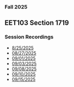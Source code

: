 ### Fall 2025
## EET103 Section 1719
### Session Recordings
- [8/25/2025]() <!-- no class -->
- [08/27/2025]()  <!-- no recording -->
- [09/01/2025]()  <!-- no class -->
- [09/03/2025](https://nmc.zoom.us/rec/share/UeZMsEfzmH31A1dbV5nEfhV3Sk122lA5hKU6OOEuZhT6BFDksQM3_HWevalK0fQQ.XRrTVltoaGeOJOcG)
- [09/08/2025](https://nmc.zoom.us/rec/share/FZHhOpeuQ76OEWxaZJjDiu9O7hxZTjZ8DaanaC-25Xyh-XpnV0CR6umjuTVgqIBS.N782MlBEUWYESDl7)
- [09/10/2025]() <!-- bad recording -->
- [09/15/2025](https://nmc.zoom.us/rec/share/-IoIGDF9aCXyCeXGUBNKbxNNnIpXPxGepMkki7Q29l3cJzA6nQAs2957xZenhcZx.7vDUrT9NneDrS03S)



<!--

- [09/17/2025]()
- [09/22/2025]()
- [09/24/2025]()
- [09/29/2025]()
- [10/01/2025]()
- [10/06/2025]()
- [10/08/2025]()
- [10/13/2025]()
- [10/15/2025]()
- [10/20/2025]()
- [10/22/2025]()
- [10/27/2025]()
- [10/29/2025]()
- [11/03/2025]()
- [11/05/2025]()
- [11/10/2025]()
- [11/12/2025]()
- [11/17/2025]()
- [11/19/2025]()
- [11/24/2025]()
- [11/26/2025]()
- [12/01/2025]()
- [12/03/2025]()
- [12/08/2025]()
- [12/10/2025]()
- [12/15/2025]()

-->